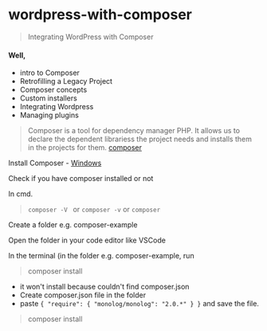 # wordpress-with-composer
>Integrating WordPress with Composer

#### Well, 
- intro to Composer 
- Retrofilling a Legacy Project
- Composer concepts
- Custom installers
- Integrating Wordpress
- Managing plugins

> Composer is a tool for dependency manager PHP.
> It allows us to declare the dependent librariess the project needs and installs them in the projects for them. 
> [composer](https://getcomposer.org/)


Install Composer - [Windows](https://getcomposer.org/doc/00-intro.md#installation-windows)


Check if you have composer installed or not

In cmd.  
> `composer -V ` or `composer -v` or `composer`


Create a folder e.g. composer-example

Open the folder in your code editor like VSCode

In the terminal (in the folder e.g. composer-example, run
 
> composer install

- it won't install because couldn't find composer.json
- Create composer.json file in the folder
- paste  `{
    "require": {
        "monolog/monolog": "2.0.*"
    }
}`  and save the file.

> composer install








